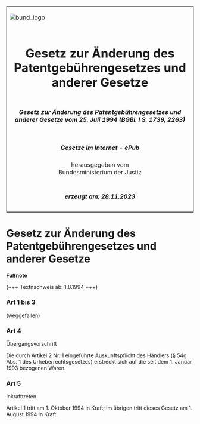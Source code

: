 <span id="DECKBLATT.html"></span>

<table border="0" frame="border" width="100%">

<tr valign="top">

<td align="left">

![bund\_logo](BfJ_2021_Web_de_de.gif)

</td>

<td align="right">

 

</td>

</tr>

<tr align="center" valign="middle">

<td colspan="2">

# Gesetz zur Änderung des Patentgebührengesetzes und anderer Gesetze

</td>

</tr>

<tr align="center" valign="middle">

<td colspan="2">

##### Gesetz zur Änderung des Patentgebührengesetzes und anderer Gesetze vom 25. Juli 1994 (BGBl. I S. 1739, 2263)

</td>

</tr>

<tr align="center" valign="middle">

<td colspan="2">

  
  

##### Gesetze im Internet - ePub  
  
herausgegeben vom  
Bundesministerium der Justiz

</td>

</tr>

<tr align="center" valign="bottom">

<td colspan="2">

  
  

##### erzeugt am: 28.11.2023

</td>

</tr>

</table>

<span id="BJNR173900994.html"></span>

# Gesetz zur Änderung des Patentgebührengesetzes und anderer Gesetze

<div>

  
**Fußnote**

<div class="jnhtml">

<div>

<div class="jurAbsatz">

(+++ Textnachweis ab: 1.8.1994 +++)

</div>

</div>

</div>

</div>

<span id="BJNR173900994BJNE000100307.html"></span>

### Art 1 bis 3  
(weggefallen)

<span id="BJNR173900994BJNE000200307.html"></span>

### Art 4  
Übergangsvorschrift

<div>

<div class="jnhtml">

<div>

<div class="jurAbsatz">

Die durch Artikel 2 Nr. 1 eingeführte Auskunftspflicht des Händlers (§
54g Abs. 1 des Urheberrechtsgesetzes) erstreckt sich auf die seit dem 1.
Januar 1993 bezogenen Waren.

</div>

</div>

</div>

</div>

<span id="BJNR173900994BJNE000300307.html"></span>

### Art 5  
Inkrafttreten

<div>

<div class="jnhtml">

<div>

<div class="jurAbsatz">

Artikel 1 tritt am 1. Oktober 1994 in Kraft; im übrigen tritt dieses
Gesetz am 1. August 1994 in Kraft.

</div>

</div>

</div>

</div>
